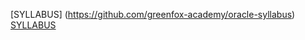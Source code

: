 [SYLLABUS] (https://github.com/greenfox-academy/oracle-syllabus)
[SYLLABUS](https://github.com/greenfox-academy/oracle-syllabus)
